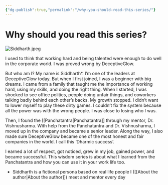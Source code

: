 ```yaml
---
{"dg-publish":true,"permalink":"/why-you-should-read-this-series/"}
---
```


# Why should you read this series?
![Siddharth.jpeg](/img/user/Siddharth.jpeg)

I used to think that working hard and being talented were enough to do well in the corporate world. I was proved wrong by DeceptiveGlow.

But who am I? My name is Siddharth*. I’m one of the leaders at DeceptiveGlow today. But when I first joined, I was a beginner with big dreams. I came from a family that taught me the importance of working hard, using my skills, and doing the right thing. When I started, I was shocked to see office politics, people doing unfair things, and coworkers talking badly behind each other’s backs. My growth stopped. I didn’t want to lower myself to play these dirty games. I couldn’t fix the system because all the power was with the wrong people. I was close to losing who I was.

Then, I found the [[Panchatantra\|Panchatantra]] through my mentor, Dr. Vishnusharma. With help from the Panchatantra and Dr. Vishnusharma, I moved up in the company and became a senior leader. Along the way, I also made sure DeceptiveGlow became one of the most honest and fair companies in the world. I call this ‘Dharmic success’.

I earned a lot of respect, got noticed, grew in my job, gained power, and became successful. This wisdom series is about what I learned from the Panchatantra and how you can use it in your work life too.

* Siddharth is a fictional persona based on real life people I ([[About the author\|About the author]]) meet and mentor every day